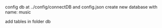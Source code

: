 config db at     ../config/connectDB  and config.json 
create new database  with name:   music 

add tables  in folder db



